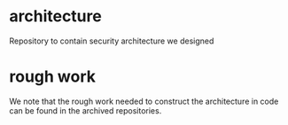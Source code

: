 # architecture

Repository to contain security architecture we designed

# rough work

We note that the rough work needed to construct the architecture in code can be found in the archived repositories.
